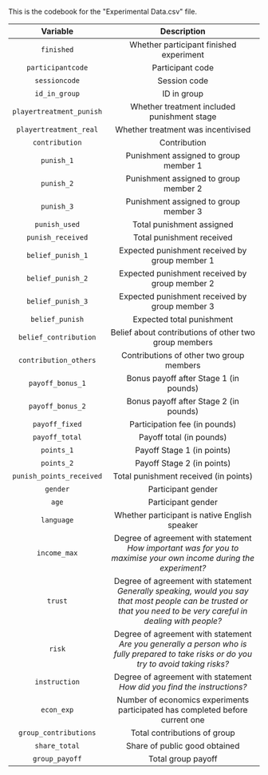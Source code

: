 This is the codebook for the "Experimental Data.csv" file.

| Variable | Description |
| :---: | :---: |
| `finished` | Whether participant finished experiment |
| `participantcode` | Participant code |
| `sessioncode` | Session code |
| `id_in_group` | ID in group |
| `playertreatment_punish` | Whether treatment included punishment stage |
| `playertreatment_real` | Whether treatment was incentivised |
| `contribution` | Contribution |
| `punish_1` | Punishment assigned to group member 1 |
| `punish_2` | Punishment assigned to group member 2 |
| `punish_3` | Punishment assigned to group member 3 |
| `punish_used` | Total punishment assigned |
| `punish_received` | Total punishment received |
| `belief_punish_1` | Expected punishment received by group member 1 |
| `belief_punish_2` | Expected punishment received by group member 2 |
| `belief_punish_3` | Expected punishment received by group member 3 |
| `belief_punish` | Expected total punishment |
| `belief_contribution` | Belief about contributions of other two group members |
| `contribution_others` | Contributions of other two group members |
| `payoff_bonus_1` | Bonus payoff after Stage 1 (in pounds) |
| `payoff_bonus_2` | Bonus payoff after Stage 2 (in pounds) |
| `payoff_fixed` | Participation fee (in pounds) |
| `payoff_total` | Payoff total (in pounds) |
| `points_1` | Payoff Stage 1 (in points) |
| `points_2` | Payoff Stage 2 (in points) |
| `punish_points_received` | Total punishment received (in points) |
| `gender` | Participant gender |
| `age` | Participant gender |
| `language` | Whether participant is native English speaker |
| `income_max` | Degree of agreement with statement _How important was for you to maximise your own income during the experiment?_ |
| `trust` | Degree of agreement with statement _Generally speaking, would you say that most people can be trusted or that you need to be very careful in dealing with people?_ |
| `risk` | Degree of agreement with statement _Are you generally a person who is fully prepared to take risks or do you try to avoid taking risks?_ |
| `instruction` | Degree of agreement with statement _How did you find the instructions?_ |
| `econ_exp` | Number of economics experiments participated has completed before current one |
| `group_contributions` | Total contributions of group |
| `share_total` | Share of public good obtained |
| `group_payoff` | Total group payoff |

